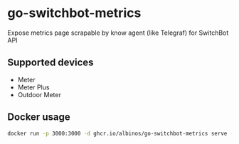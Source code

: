 # go-switchbot-metrics

Expose metrics page scrapable by know agent (like Telegraf) for SwitchBot API

## Supported devices

- Meter
- Meter Plus
- Outdoor Meter

## Docker usage

```sh
docker run -p 3000:3000 -d ghcr.io/albinos/go-switchbot-metrics serve --bind_ip=0.0.0.0 --switchbot_openapi_token=<SWITCHBOT_API_TOKEN> --switchbot_secret_key=<SWITCHBOT_SECRET_KEY>
```
